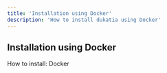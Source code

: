 ```yaml
---
title: 'Installation using Docker'
description: 'How to install dukatia using Docker'
---
```


## Installation using Docker

How to install: Docker